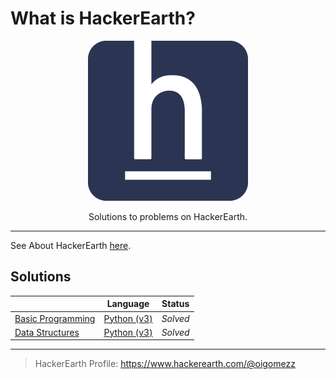 # What is HackerEarth?

<p align="center">
    <a href="https://www.hackerearth.com/">
        <img src="./hackerearth-brand.svg" alt="HackerEarth">
    </a>
</p>
<p align="center">
    Solutions to problems on HackerEarth.
</p>

---

See About HackerEarth [here](https://www.hackerearth.com/people-and-culture/).

## Solutions

|                                                    | Language                              | Status   |
| -------------------------------------------------- | ------------------------------------- | -------- |
| [Basic Programming](./Basic-Programming/README.md) | [Python (v3)](https://www.python.org) | _Solved_ |
| [Data Structures](./Data-Structures/README.md)     | [Python (v3)](https://www.python.org) | _Solved_ |

---

> HackerEarth Profile: <https://www.hackerearth.com/@oigomezz>
